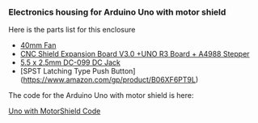 ### Electronics housing for Arduino Uno with motor shield

Here is the parts list for this enclosure


* [40mm Fan](https://www.amazon.com/dp/B07CH6YC32)
* [CNC Shield Expansion Board V3.0 +UNO R3 Board + A4988 Stepper](https://www.amazon.com/dp/B06XHKSVTG)
* [5.5 x 2.5mm DC-099 DC Jack](https://www.amazon.com/outstanding-5-Pack-Threaded-Connector-Adapter/dp/B07C4F7BP5)
* [SPST Latching Type Push Button] (https://www.amazon.com/gp/product/B06XF6PT9L)


The code for the Arduino Uno with motor shield is here:

[Uno with MotorShield Code ](../../../Arduino/case_sorter_CS7_UNOSHIELD)